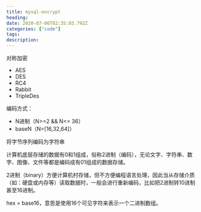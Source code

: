 ```yaml
---
title: mysql-encrypt  
heading:
date: 2020-07-06T02:35:03.792Z
categories: ["code"]
tags: 
description: 
---
```


对称加密
- AES
- DES
- RC4
- Rabbit
- TripleDes

编码方式：
- N进制（N>=2 && N<= 36）
- baseN（N=[16,32,64]）



将字节序列编码为字符串

  

计算机底层存储的数据有0和1组成，俗称2进制（编码），无论文字、字符串、数字、图像、文件等都是编码成有01组成的数据存储。

2进制（binary）方便计算机村存储，但不方便编程语言处理，因此当从存储介质（如：硬盘或内存等）读取数据时，一般会进行重新编码，比如把2进制转10进制甚至16进制。



hex = base16，意思是使用16个可见字符来表示一个二进制数组。




